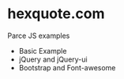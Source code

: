 # hexquote.com

Parce JS examples
- Basic Example
- jQuery and jQuery-ui
- Bootstrap and Font-awesome

